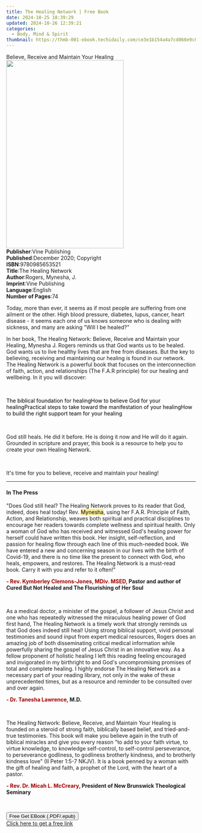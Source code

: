 ```yaml
---
title: The Healing Network | Free Book
date: 2024-10-25 18:39:29
updated: 2024-10-26 12:39:21
categories:
  - Body, Mind & Spirit
thumbnail: https://thmb-001-ebook.techidaily.com/ce3e1b154a4a7cd868e9c0b3c00695bf1eeb42e95b1722025763ed7aa44c0cbc.jpg
---
```

<main id="book-container">
  <div class="flex flex-col">
    <div class="book-brief flex-1 py-6 px-4 sm:p-6 md:py-10 md:px-8">
      <!-- brief-->
      <div class="book-brief-main">
        Believe, Receive and Maintain Your Healing
      </div>
    </div>
    <div
      class="book-meta-info flex-1 grid gap-4 col-start-1 col-end-3 row-start-1 sm:mb-6 sm:grid-cols-4 lg:gap-6 lg:col-start-2 lg:row-end-6 lg:row-span-6 lg:mb-0"
    >
      <div
        class="book-meta-info-left place-content-center mt-4 p-4 text-sm leading-6 col-start-2 col-span-2 dark:text-slate-400"
      >
        <img
          class="w-full h-500 object-cover rounded-lg sm:h-255 sm:col-span-2 lg:col-span-full"
          src="https://img-001-ebook.techidaily.com/a6a10edf97cf1b791527b24628a5f1b4bee912ece2f645825a6ddb614f437c0a.jpg"
          alt=""
          width="312"
          height="500"
        />
      </div>
      <div
        class="book-meta-info-right mt-2 col-start-1 row-start-2 col-span-3 self-center"
      >
        <!-- meta data  -->
        <div class="flex flex-col px-4 md:px-8">
          <div class="flex-1">
            <strong>Publisher</strong>:<span class="px-2">Vine Publishing</span>
          </div>
          <div class="flex-1">
            <strong>Published</strong>:<span class="px-2"
              >December 2020; Copyright</span
            >
          </div>
          <div class="flex-1">
            <strong>ISBN</strong>:<span class="px-2">9780985653521</span>
          </div>
          <div class="flex-1">
            <strong>Title</strong>:<span class="px-2">The Healing Network</span>
          </div>
          <div class="flex-1">
            <strong>Author</strong>:<span class="px-2"
              >Rogers, Mynesha, J.</span
            >
          </div>
          <div class="flex-1">
            <strong>Imprint</strong>:<span class="px-2">Vine Publishing</span>
          </div>
          <div class="flex-1">
            <strong>Language</strong>:<span class="px-2">English</span>
          </div>
          <div class="flex-1">
            <strong>Number of Pages</strong>:<span class="px-2">74</span>
          </div>
        </div>
      </div>
    </div>
    <div class="book-description flex-1 py-6 px-4 sm:p-6 md:py-10 md:px-8">
      <div class="book-description-main">
        <div accordion-content="" id="description">
          <p>
            Today, more than ever, it seems as if most people are suffering from
            one ailment or the other. High blood pressure, diabetes, lupus,
            cancer, heart disease - it seems each one of us knows someone who is
            dealing with sickness, and many are asking "Will I be healed?"&nbsp;
          </p>
          <p>
            In her book,&nbsp;The Healing Network: Believe, Receive and Maintain
            your Healing, Mynesha J. Rogers reminds us that God wants us to be
            healed. God wants us to live healthy lives that are free from
            diseases. But&nbsp;the key to believing, receiving and maintaining
            our healing is found in our network. The Healing Network&nbsp;is a
            powerful book that focuses on the interconnection of&nbsp;faith,
            action, and relationships&nbsp;(The F.A.R principle) for our healing
            and wellbeing. In it you will discover:&nbsp;
          </p>
          <p><br /></p>
          <span style="color: rgb(0, 0, 0)"
            >The biblical foundation for healing</span
          ><span style="color: rgb(0, 0, 0)"
            >How to believe God for your healing</span
          ><span style="color: rgb(0, 0, 0)"
            >Practical steps to take toward the manifestation of your
            healing</span
          ><span style="color: rgb(0, 0, 0)"
            >How to build the right support team for your healing</span
          >
          <p><br /></p>
          <p>
            God still heals. He did it before. He is doing it now and He will do
            it again. Grounded in scripture and prayer, this book is&nbsp;a
            resource to help you to create your own Healing Network.
          </p>
          <p><br /></p>
          <p>
            It's time for you to believe, receive and maintain your healing!
          </p>
        </div>
        <div class="accordion-fader"></div>
      </div>
    </div>
    <div class="book-excerpts flex-1 py-6 px-4 sm:p-6 md:py-10 md:px-8">
      <!-- excerpts-->
      <div class="book-excerpts-main">
        <hr />
        <h4 class="placeholder placeholder-heading">
          <span>In The Press</span>
        </h4>
        <p></p>
        <p>
          "Does God still heal?&nbsp;The Healing Network proves to its reader
          that God, indeed, does heal today!&nbsp;Rev.&nbsp;<span
            style="
              color: rgba(7, 7, 6, 1);
              background-color: rgba(255, 238, 148, 1);
            "
            >Mynesha</span
          >, using her F.A.R. Principle of Faith, Action, and Relationship,
          weaves both spiritual and practical disciplines to encourage her
          readers towards complete wellness and spiritual health.&nbsp;Only a
          woman of God who has received and witnessed God's healing power for
          herself could have written this book.&nbsp;Her insight,
          self-reflection, and passion for healing flow through each line of
          this much-needed book.&nbsp;We have entered a new and concerning
          season in our lives with the birth of Covid-19, and there is no time
          like the present to connect with God, who heals, empowers, and
          restores.&nbsp;The Healing Network is a must-read book.&nbsp;Carry it
          with you and refer to it often!"
        </p>
        <p>
          <strong style="color: rgba(161, 0, 0, 1)"
            >- Rev. Kymberley Clemons-Jones, MDiv. MSED, </strong
          ><strong
            >Pastor and author of Cured But Not Healed and The Flourishing of
            Her Soul</strong
          >
        </p>
        <p><br /></p>
        <p>
          As a medical doctor, a minister of the gospel, a follower of Jesus
          Christ and one who has repeatedly witnessed the miraculous healing
          power of God first hand, The Healing Network is a timely work that
          strongly reminds us that God does indeed still heal! Using strong
          biblical support, vivid personal testimonies and sound input from
          expert medical resources, Rogers does an amazing job of both
          disseminating critical medical information while powerfully sharing
          the gospel of Jesus Christ in an innovative way. As a fellow proponent
          of holistic healing I left this reading feeling encouraged and
          invigorated in my birthright to and God's uncompromising promises of
          total and complete healing. I highly endorse The Healing Network as a
          necessary part of your reading library, not only in the wake of these
          unprecedented times, but as a resource and reminder to be consulted
          over and over again.&nbsp;
        </p>
        <p>
          <strong style="color: rgba(161, 0, 0, 1)"
            >- Dr. Tanesha Lawrence, </strong
          ><strong>M.D.</strong>
        </p>
        <p><br /></p>
        <p>
          The Healing Network: Believe, Receive, and Maintain Your Healing is
          founded on a steroid of strong faith, biblically based belief, and
          tried-and-true testimonies. This book will make you believe again in
          the truth of biblical miracles and give you every reason "to add to
          your faith virtue, to virtue knowledge, to knowledge self-control, to
          self-control perseverance, to perseverance godliness, to godliness
          brotherly kindness, and to brotherly kindness love" (II Peter 1:5-7
          NKJV). It is a book penned by a woman with the gift of healing and
          faith, a prophet of the Lord, with the heart of a pastor.&nbsp;
        </p>
        <p>
          <strong style="color: rgba(161, 0, 0, 1)"
            >- Rev. Dr. Micah L. McCreary, </strong
          ><strong>President of New Brunswick Theological Seminary</strong>
        </p>
        <p><br /></p>
        <p></p>
      </div>
    </div>
    <div
      class="book-about-author flex-1 py-6 px-4 sm:p-6 md:py-10 md:px-8"
    ></div>
    <div class="book-free-get flex-1 py-6 px-4 sm:p-6 md:py-10 md:px-8">
      <button
        id="btn-free-get"
        class="bg-blue-500 hover:bg-blue-700 text-white font-bold py-2 px-4 rounded"
      >
        Free Get EBook (.PDF/.epub)
      </button>
      <div id="countdown-display" class="px-2 text-lg mt-2"></div>
      <a
        id="free-link"
        class="hidden bg-blue-500 hover:bg-blue-700 text-white font-bold py-2 px-4 rounded"
        href="https://www.ebooks.com/en-us/book/210172896/the-healing-network/rogers-mynesha-j/"
        target="_blank"
        >Click here to get a free link</a
      >
    </div>
    <script>
      let countdownTime = 0;
      let countdownInterval = null;
      document
        .getElementById('btn-free-get')
        .addEventListener('click', startCountdown);
      function startCountdown() {
        countdownTime = new Date().getTime() + 60000 * 3;
        countdownInterval = setInterval(updateCountdown, 1000);
        document.getElementById('btn-free-get').disabled = true;
        document
          .getElementById('btn-free-get')
          .classList.add('bg-gray-500', 'cursor-not-allowed');
      }
      function updateCountdown() {
        let currentTime = new Date().getTime();
        let timeLeft = countdownTime - currentTime;
        let secondsLeft = Math.floor(timeLeft / 1000);
        document.getElementById('countdown-display').innerHTML =
          `Remaining time: ${secondsLeft} seconds.`;
        if (secondsLeft <= 0) {
          clearInterval(countdownInterval);
          document.getElementById('btn-free-get').classList.add('hidden');
          document.getElementById('free-link').classList.remove('hidden');
          document.getElementById('countdown-display').innerHTML = '';
        }
      }
    </script>
  </div>
</main>
